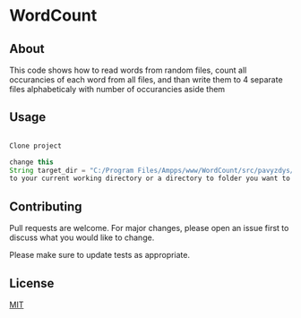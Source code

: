 # WordCount

## About

<p>This code shows how to read words from random files, count all occurancies of each word from all files, and than write them to 4 separate files alphabeticaly with number of occurancies aside them</p>

## Usage

```java

Clone project

change this 
String target_dir = "C:/Program Files/Ampps/www/WordCount/src/pavyzdys/filesWithEnglishWords";
to your current working directory or a directory to folder you want to read files from.


```

## Contributing
Pull requests are welcome. For major changes, please open an issue first to discuss what you would like to change.

Please make sure to update tests as appropriate.

## License
[MIT](https://choosealicense.com/licenses/mit/)